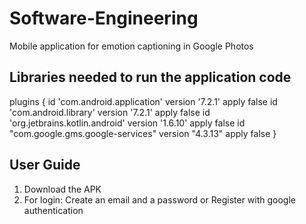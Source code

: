 # Software-Engineering
Mobile application for emotion captioning in Google Photos
## Libraries needed to run the application code

  plugins {
      id 'com.android.application' version '7.2.1' apply false
      id 'com.android.library' version '7.2.1' apply false
      id 'org.jetbrains.kotlin.android' version '1.6.10' apply false
      id "com.google.gms.google-services" version "4.3.13" apply false
  }

## User Guide 

1. Download the APK
2. For login:
    Create an email and a password or
    Register with google authentication
